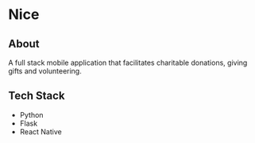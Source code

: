 # Nice

## About

A full stack mobile application that facilitates charitable donations, giving gifts and volunteering.

## Tech Stack

* Python
* Flask
* React Native
